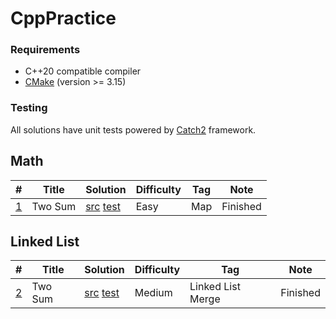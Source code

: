 # CppPractice

### Requirements

* C++20 compatible compiler
* [CMake](http://www.cmake.org/) (version >= 3.15)

### Testing

All solutions have unit tests powered by [Catch2](https://github.com/philsquared/Catch) framework. 

## Math

| # | Title | Solution | Difficulty | Tag | Note |
|---|-------|----------|------------|-----|------|
[1](https://leetcode.com/problems/two-sum/) | Two Sum | [src](src/Two_Sum.cpp) [test](test/1.cpp) | Easy | Map | Finished |

## Linked List
| # | Title | Solution | Difficulty | Tag | Note |
|---|-------|----------|------------|-----|------|
[2](https://leetcode.com/problems/add-two-numbers/) | Two Sum | [src](src/Add_Two_Numbers.cpp) [test](test/2.cpp) | Medium | Linked List Merge | Finished |